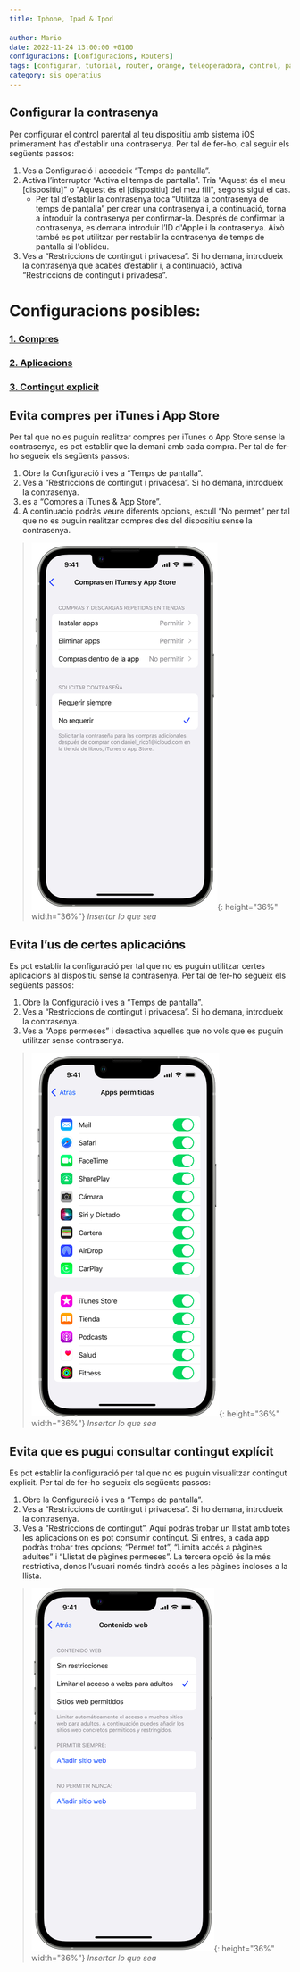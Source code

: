 ```yaml
---
title: Iphone, Ipad & Ipod 

author: Mario
date: 2022-11-24 13:00:00 +0100 
configuracions: [Configuracions, Routers]
tags: [configurar, tutorial, router, orange, teleoperadora, control, parental, pc, libebox, acces, xarxa, dispositiu, restringir, jazztel]
category: sis_operatius
---
```



## Configurar la contrasenya
Per configurar el control parental al teu dispositiu amb sistema iOS primerament has d'establir una contrasenya. Per tal de fer-ho, cal seguir els següents passos:

1. Ves a Configuració i accedeix “Temps de pantalla”.
2. Activa l’interruptor  “Activa el temps de pantalla”. Tria "Aquest és el meu [dispositiu]" o "Aquest és el [dispositiu] del meu fill", segons sigui el cas.
    - Per tal d’establir la contrasenya toca “Utilitza la contrasenya de temps de pantalla” per crear una contrasenya i, a continuació, torna a introduir la contrasenya per confirmar-la. Després de confirmar la contrasenya, es demana introduir l’ID d'Apple i la  contrasenya. Això també es pot utilitzar per restablir la contrasenya de temps de pantalla si l'oblideu.
3. Ves a  “Restriccions de contingut i privadesa”. Si ho demana, introdueix la contrasenya que acabes d’establir i, a continuació, activa “Restriccions de contingut i privadesa”.


# Configuracions posibles:
### [1. Compres ](#evita-compres-per-itunes-i-app-store)
### [2. Aplicacions](#evita-l’us-de-certes-aplicacións)
### [3. Contingut explicit](#evita-que-es-pugui-consultar-contingut-explícit)

## Evita compres per iTunes i App Store

Per tal que no es puguin realitzar compres per iTunes o App Store sense la contrasenya, es pot establir que la demani amb cada compra. Per tal de fer-ho segueix els següents passos:

1. Obre la Configuració i ves a  “Temps de pantalla”.
2. Ves a  “Restriccions de contingut i privadesa”. Si ho demana, introdueix la contrasenya.
3. es a “Compres a iTunes & App Store”.
4. A continuació podràs veure diferents opcions, escull “No permet” per tal que no es puguin realitzar compres des del dispositiu sense la contrasenya.

>![Desktop View](/assets/img/ios/image1.png){: height="36%" width="36%"}
_Insertar lo que sea_

## Evita l’us de certes aplicacións

Es pot establir la configuració per tal que no es puguin utilitzar certes aplicacions al dispositiu sense la contrasenya. Per tal de fer-ho segueix els següents passos:
1. Obre la Configuració i ves a  “Temps de pantalla”.
2. Ves a  “Restriccions de contingut i privadesa”. Si ho demana, introdueix la contrasenya.
3. Ves a “Apps permeses” i desactiva aquelles que no vols que es puguin utilitzar sense contrasenya.

>![Desktop View](/assets/img/ios/image3.png){: height="36%" width="36%"}
_Insertar lo que sea_

## Evita que es pugui consultar contingut explícit 

Es pot establir la configuració per tal que no es puguin visualitzar contingut explicit. Per tal de fer-ho segueix els següents passos:
1. Obre la Configuració i ves a  “Temps de pantalla”.
2. Ves a  “Restriccions de contingut i privadesa”. Si ho demana, introdueix la contrasenya.
3. Ves a “Restriccions de contingut”. Aquí podràs trobar un llistat amb totes les aplicacions on es pot consumir contingut. Si entres, a cada app podràs trobar tres opcions; “Permet tot”, “Limita accés a pàgines adultes” i “Llistat de pàgines permeses”. La tercera opció és la més restrictiva, doncs l’usuari només tindrà accés a les pàgines incloses a la llista.

>![Desktop View](/assets/img/ios/image2.png){: height="36%" width="36%"}
_Insertar lo que sea_

